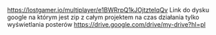 https://lostgamer.io/multiplayer/e1BWRrpQ1kJOjtzteIqQv
  Link do dysku google na którym jest zip z całym projektem na czas działania tylko wyświetlania posterów
https://drive.google.com/drive/my-drive?hl=pl
